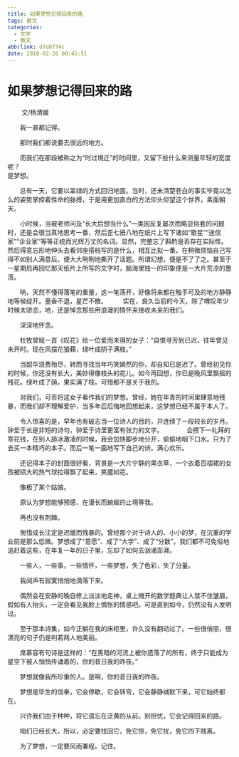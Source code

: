 ```yaml
---
title: 如果梦想记得回来的路
tags: 散文
categories:
  - 文学
  - 散文
abbrlink: d7d8f74c
date: 2018-02-26 00:45:51
---
```

# 如果梦想记得回来的路

　　
文/杨清媛

&emsp;&emsp;我一直都记得。  

&emsp;&emsp;那时我们都说要去很远的地方。

&emsp;&emsp;而我们在那段被称之为“时过境迁”的时间里，又留下些什么来测量年轻的宽度呢？  
是梦想。 

&emsp;&emsp;总有一天，它要以翠绿的方式回归地面。当时，还未清楚苍白的事实毕竟以怎么的姿势掌控着性命的脉搏，于是用更加直白的方法仰头仰望这个世界，素面朝天。　

&emsp;&emsp;小时候，当被老师问及“长大后想当什么”一类因反复屡次而略显俗套的问题时，还是会很当真地思考一番，然后歪七扭八地在纸片上写下诸如“歌星”“迷信家”“企业家”等等正统而光辉万丈的名词。显然，完整忘了斟酌是否存在实际性。然后得意忘形地伸头去看邻座搭档写的是什么，相互比拟一番。在稍微烦恼自己写得不如别人满意后，便大大咧咧地撕开了话题。所谓幻想，便是不了了之。甚至于一星期后再回忆那天纸片上所写的文字时，脑海里独一的印象便是一大片荒凉的墨渍。　　


&emsp;&emsp;呐，天然不懂得落笔的重量，这一笔荡开，好像将来都在触手可及的地方静静地等候绽开。墨香不退，星芒不散。 　　
实在，良久当前的今天，除了喟叹年少时候太骄恣，地，还是悼念那些用浪漫的情怀来接收未来的我们。 　　

&emsp;&emsp;深深地怀念。  

&emsp;&emsp;杜牧曾赋一首《叹花》给一位爱而未得的女子：“自恨寻芳到已迟，往年曾见未开时。现在风摆花狼藉，绿叶成阴子满枝。”  　　

&emsp;&emsp;当韶华浪费殆尽，转而寻找当年巧笑嫣然的你，却自知已是迟了。曾经初见你的时候，你还没有长大，美妙得像枝头的花儿。如今再回想，你已是晚风里飘摇的残花。绿叶成了荫，果实满了枝。可惜都不是关于我的。　　

&emsp;&emsp;对我们，可否将这女子看作我们的梦想。曾经，她在年青的时间里肆意地残暴，而我们却不理解爱护，当多年后后悔地回想起来，这梦想已经不属于本人了。　

&emsp;&emsp;令人惊喜的是，早年也有破志当一位诗人的目的，并连续了一段较长的岁月。钟爱于长是非短的诗句，钟爱于诗里更富有张力的文字。　　
&emsp;&emsp;会攒下一礼拜的零花钱，在别人舔冰激凌的时候，我会加快脚步地分开，偷偷地咽下口水。只为了去买一本精巧的本子。而后一笔一画地写下自己的诗。满心欢乐。　　

&emsp;&emsp;还记得本子的封面很好看，背景是一大片宁静的熏衣草，一个衣着百褶裙的女孩被硕大的热气球拉得飘了起来，笑靥如花。　　

&emsp;&emsp;像极了某个姑娘。　　

&emsp;&emsp;原认为梦想能够预感，在漫长而蜿蜒的止境等我。　　

&emsp;&emsp;再也没有荆棘。　　

&emsp;&emsp;惋惜成长注定是迟缓而残暴的。曾经那个对于诗人的、小小的梦，在沉重的学业前是那么低微。梦想成了“意愿”、成了“大学”、成了“分数”。我们都不可免俗地追赶着这些，在年复一年的日子里，忘却了如何去汹涌澎湃。 　　

&emsp;&emsp;一些人，一些事，一些情怀，一些梦想，失了色彩，失了分量。　　

&emsp;&emsp;我闻声有寂寞悄悄地滴落下来。　　

&emsp;&emsp;偶然会在安静的晚自修上淡淡地走神，桌上摊开的数学题典让人禁不住皱眉，假如有人抬头，一定会看见我脸上惆怅的情感吧。可是直到如今，仍然没有人发明过。  　　

&emsp;&emsp;至于那本诗集，如今正躺在我的床柜里，许久没有翻动过了。一些很俏丽，很漂亮的句子仍是判若两人地美丽。　　

&emsp;&emsp;席慕容有句诗是这样的：“在黑暗的河流上被你遗落了的所有，终于只能成为星空下被人悄悄传诵着的，你的昔日我的昨夜。” 　　

&emsp;&emsp;梦想就像我所珍重的人。是啊，你的昔日我的昨夜。　　

&emsp;&emsp;梦想是毕生的信奉，它会停歇，它会转弯，它会静静缄默下来，可它始终都在。　　

&emsp;&emsp;兴许我们由于种种，将它遗忘在泛黄的从前。别担忧，它会记得回来的路。　　

&emsp;&emsp;咱们已经长大，所以，必定要找回它，免它惊，免它扰，免它四下贱离。　　

&emsp;&emsp;为了梦想，一定要风雨兼程。记住。